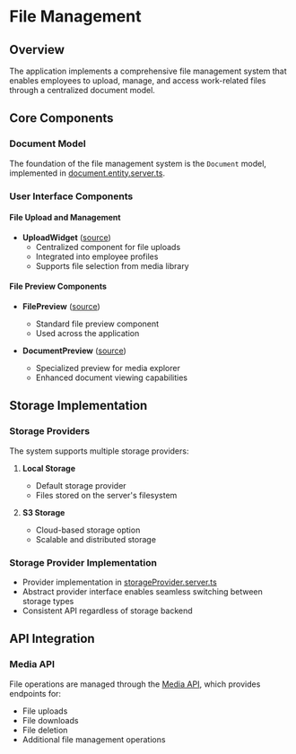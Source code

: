 # File Management

## Overview
The application implements a comprehensive file management system that enables employees to upload, manage, and access work-related files through a centralized document model.

## Core Components

### Document Model
The foundation of the file management system is the `Document` model, implemented in [document.entity.server.ts](../../../app/core/entities/document.entity.server.ts).

### User Interface Components

#### File Upload and Management
- **UploadWidget** ([source](../../../app/components/UploadWidget.tsx))
  - Centralized component for file uploads
  - Integrated into employee profiles
  - Supports file selection from media library

#### File Preview Components
- **FilePreview** ([source](../../../app/components/ui/file-preview.tsx))
  - Standard file preview component
  - Used across the application

- **DocumentPreview** ([source](../../../app/components/ui/document-preview.tsx))
  - Specialized preview for media explorer
  - Enhanced document viewing capabilities

## Storage Implementation

### Storage Providers
The system supports multiple storage providers:
1. **Local Storage**
   - Default storage provider
   - Files stored on the server's filesystem

2. **S3 Storage**
   - Cloud-based storage option
   - Scalable and distributed storage

### Storage Provider Implementation
- Provider implementation in [storageProvider.server.ts](../../../app/core/utils/media/storageProvider.server.ts)
- Abstract provider interface enables seamless switching between storage types
- Consistent API regardless of storage backend

## API Integration

### Media API
File operations are managed through the [Media API](../../../app/routes/api.media.tsx), which provides endpoints for:
- File uploads
- File downloads
- File deletion
- Additional file management operations





